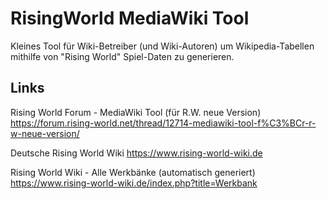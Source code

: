 # RisingWorld MediaWiki Tool
Kleines Tool für Wiki-Betreiber (und Wiki-Autoren) um Wikipedia-Tabellen mithilfe von "Rising World" Spiel-Daten zu generieren.


## Links
Rising World Forum - MediaWiki Tool (für R.W. neue Version) 
https://forum.rising-world.net/thread/12714-mediawiki-tool-f%C3%BCr-r-w-neue-version/

Deutsche Rising World Wiki
https://www.rising-world-wiki.de

Rising World Wiki - Alle Werkbänke (automatisch generiert) 
https://www.rising-world-wiki.de/index.php?title=Werkbank

